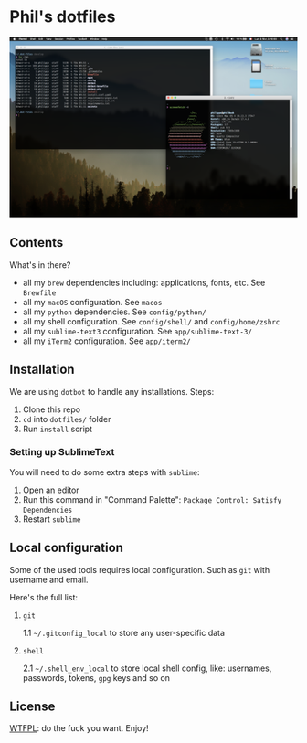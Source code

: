 # Phil's dotfiles

![my dotfiles](media/Screenshot.png)


## Contents

What's in there?

- all my `brew` dependencies including: applications, fonts, etc. See `Brewfile`
- all my `macOS` configuration. See `macos`
- all my `python` dependencies. See `config/python/`
- all my shell configuration. See `config/shell/` and `config/home/zshrc`
- all my `sublime-text3` configuration. See `app/sublime-text-3/`
- all my `iTerm2` configuration. See `app/iterm2/`

## Installation

We are using `dotbot` to handle any installations. Steps:

1. Clone this repo
2. `cd` into `dotfiles/` folder
3. Run `install` script

### Setting up SublimeText

You will need to do some extra steps with `sublime`:
1. Open an editor
2. Run this command in "Command Palette": `Package Control: Satisfy Dependencies`
3. Restart `sublime`

## Local configuration

Some of the used tools requires local configuration. Such as `git` with username and email.

Here's the full list:

1. `git`

    1.1 `~/.gitconfig_local` to store any user-specific data

2. `shell`

    2.1 `~/.shell_env_local` to store local shell config, like: usernames, passwords, tokens, `gpg` keys and so on


## License

[WTFPL](https://en.wikipedia.org/wiki/WTFPL): do the fuck you want. Enjoy!
